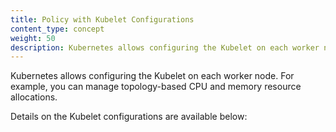 ```yaml
---
title: Policy with Kubelet Configurations
content_type: concept
weight: 50
description: Kubernetes allows configuring the Kubelet on each worker node. For example, you can manage topology-based CPU and memory resource allocations.
---
```


Kubernetes allows configuring the Kubelet on each worker node. For example, you can manage topology-based CPU and memory resource allocations.

Details on the Kubelet configurations are available below:
